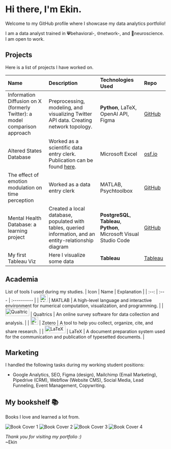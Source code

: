 # Hi there, I'm Ekin.
Welcome to my GitHub profile where I showcase my data analytics portfolio!

I am a data analyst trained in 𝚿behavioral-, 🌐network-, and 🧠neuroscience. I am open to work.

## Projects
Here is a list of projects I have worked on.

| Name                                                         | Description                                                                                                          | Technologies Used                                | Repo                                                                                                    |
|:----------------------------------------------------------------|:---------------------------------------------------------------------------------------------------------------------|:-------------------------------------------------|:--------------------------------------------------------------------------------------------------------------|
| Information Diffusion on X (formerly Twitter): a model comparison approach | Preprocessing, modeling, and visualizing Twitter API data. Creating network topology.                                | **Python**, LaTeX, OpenAI API, Figma                 | [GitHub](https://github.com/ekinderdiyok/information-diffusion-on-twitter)                |
| Altered States Database                                         | Worked as a scientific data entry clerk. Publication can be found [here](https://www.nature.com/articles/s41597-022-01822-4). | Microsoft Excel                                  | [osf.io](https://osf.io/8mbru/)                                                     |
| The effect of emotion modulation on time perception             | Worked as a data entry clerk                                                                                        | MATLAB, Psychtoolbox                             | [GitHub](https://github.com/ekinderdiyok/the-effect-of-emotion-modulation-on-time-perception)                                                     |
| Mental Health Database: a learning project                      | Created a local database, populated with tables, queried information, and an entity-relationship diagram             | **PostgreSQL**, **Tableau**, **Python**, Microsoft Visual Studio Code | [GitHub](https://github.com/ekinderdiyok/mental-health-database-learning) |
| My first Tableau Viz                                           | Here I visualize some data                                                                                           | **Tableau**                                      | [Tableau](https://public.tableau.com/app/profile/ekinderdiyok)                                                |

## Academia
List of tools I used during my studies.
| Icon | Name | Explanation |
| :--: | :--- | :---------- |
| <a href="https://www.mathworks.com/products/matlab.html" target="_blank" rel="noreferrer"><img src="https://drive.google.com/thumbnail?id=1W6K7dIo9HNwSKdK-E3vTG82gbyA_wbNj" width="24" height="24" alt="Matlab" /></a> | MATLAB | A high-level language and interactive environment for numerical computation, visualization, and programming. |
| <a href="https://www.qualtrics.com/" target="_blank" rel="noreferrer"><img src="https://drive.google.com/thumbnail?id=1AR-xLET1ZfoN9dYOIHtgcIqhxqOzx1q5" width="75.13" height="24" alt="Qualtrics" /></a> | Qualtrics | An online survey software for data collection and analysis. |
| <a href="https://zotero.org" target="_blank" rel="noreferrer"><img src="https://drive.google.com/thumbnail?id=1RSC6gGRvJP7Plav_VxMo63zPDjgxlBM5" width="24" height="24" alt="Zotero" /></a> | Zotero | A tool to help you collect, organize, cite, and share research. |
| <a href="https://www.latex-project.org" target="_blank" rel="noreferrer"><img src="https://drive.google.com/thumbnail?id=1atInc2l02_mXEaUZo1qwbCR7VVZJFRjG" width="64.8" height="24" alt="LaTeX" /></a> | LaTeX | A document preparation system used for the communication and publication of typesetted documents. |

## Marketing
I handled the following tasks during my working student positions:
- Google Analytics, SEO, Figma (design), Mailchimp (Email Marketing), Pipedrive (CRM), Webflow (Website CMS), Social Media, Lead Funneling, Event Management, Copywriting.



## My bookshelf 📚
Books I love and learned a lot from.


![Book Cover 1](https://drive.google.com/thumbnail?id=12Awyy36mNOVRb3FgWeBJSwm4HRPemh37) ![Book Cover 2](https://drive.google.com/thumbnail?id=12npdlqdtQzBsq6JkuMEzAx_AyVtAfSls) 
![Book Cover 3](https://drive.google.com/thumbnail?id=1LfDjmb6BPx_9_0obdAk-WDbvKyLCIp-Q) ![Book Cover 4](https://drive.google.com/thumbnail?id=1mEHbUa0YJf6HMzr5V_cUnXj85LkdI1wk)



*Thank you for visiting my portfolio :)* <br>
~Ekin
